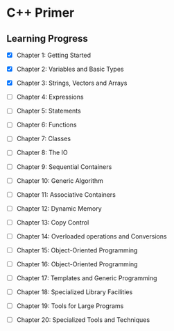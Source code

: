 # C++ Primer
## Learning Progress 

- [x] Chapter 1: Getting Started
- [x] Chapter 2: Variables and Basic Types
- [x] Chapter 3: Strings, Vectors and Arrays
- [ ] Chapter 4: Expressions
- [ ] Chapter 5: Statements
- [ ] Chapter 6: Functions
- [ ] Chapter 7: Classes
- [ ] Chapter 8: The IO
- [ ] Chapter 9: Sequential Containers
- [ ] Chapter 10: Generic Algorithm
- [ ] Chapter 11: Associative Containers
- [ ] Chapter 12: Dynamic Memory
- [ ] Chapter 13: Copy Control
- [ ] Chapter 14: Overloaded operations and Conversions
- [ ] Chapter 15: Object-Oriented Programming
- [ ] Chapter 16: Object-Oriented Programming
- [ ] Chapter 17: Templates and Generic Programming
- [ ] Chapter 18: Specialized Library Facilities
- [ ] Chapter 19: Tools for Large Programs
- [ ] Chapter 20: Specialized Tools and Techniques

